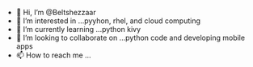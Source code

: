 - 👋 Hi, I’m @Beltshezzaar
- 👀 I’m interested in ...pyyhon, rhel, and cloud computing
- 🌱 I’m currently learning ...python kivy
- 💞️ I’m looking to collaborate on ...python code and developing mobile apps
- 📫 How to reach me ...

<!---
Beltshezzaar/Beltshezzaar is a ✨ special ✨ repository because its `README.md` (this file) appears on your GitHub profile.
You can click the Preview link to take a look at your changes.
--->
